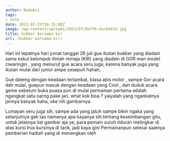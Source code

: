 ```yaml
---
author: Redaksi
tags:
- note
date: 2013-07-25T16:15:00Z
image: /wp-content/uploads/2013/07/8eff6-dsc04415.jpg
title: bukber bersama kir
url: /bukber-bersama-kir/
---
```


Hari ini tepatnya hari jumat tanggal 26 juli gue ikutan bukber yang diadain sama eskul kelompok ilmiah remaja (KIR) yang diadain di GOR man model ciwaringin , yang menurut gue acara seru juga, karena banyak juga yang ikutan mulai dari junior ampe sesepuh hahah, 
  
Gue dateng dengan keadaan terlambat, biasa abis molor , sampe Gor acara dah mulai, guepun masuk dengan keadaan yang Cool , dah duduk acara geme sebelum buka puasa pun di mulai permainan pertama adalah ngangkat satu oarng pake jari, what kok bisa ? yaiyalah yang ngankatnya jarinya banyak haha, oke nih gambarnya.

Lumayan seru juga sih, sampe ada yang jatuh sampe bikin ngaka yang selanjutnya gak tau namanya apa kayanya sih tentang keseimbangan gitu, untuk jelasnya liat gambar aja ye, para pemain suruh tiduran melingkar di atas kursi trus kursinya di tarik, jadi kaya gini Permainanpun selesai saatnya pemberian hadiah yang di menangkan oleh 